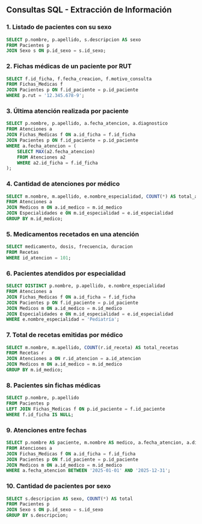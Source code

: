 ## Consultas SQL - Extracción de Información

### 1. Listado de pacientes con su sexo

```sql
SELECT p.nombre, p.apellido, s.descripcion AS sexo
FROM Pacientes p
JOIN Sexo s ON p.id_sexo = s.id_sexo;
```

### 2. Fichas médicas de un paciente por RUT

```sql
SELECT f.id_ficha, f.fecha_creacion, f.motivo_consulta
FROM Fichas_Medicas f
JOIN Pacientes p ON f.id_paciente = p.id_paciente
WHERE p.rut = '12.345.678-9';
```

### 3. Última atención realizada por paciente

```sql
SELECT p.nombre, p.apellido, a.fecha_atencion, a.diagnostico
FROM Atenciones a
JOIN Fichas_Medicas f ON a.id_ficha = f.id_ficha
JOIN Pacientes p ON f.id_paciente = p.id_paciente
WHERE a.fecha_atencion = (
    SELECT MAX(a2.fecha_atencion)
    FROM Atenciones a2
    WHERE a2.id_ficha = f.id_ficha
);
```

### 4. Cantidad de atenciones por médico

```sql
SELECT m.nombre, m.apellido, e.nombre_especialidad, COUNT(*) AS total_atenciones
FROM Atenciones a
JOIN Medicos m ON a.id_medico = m.id_medico
JOIN Especialidades e ON m.id_especialidad = e.id_especialidad
GROUP BY m.id_medico;
```

### 5. Medicamentos recetados en una atención

```sql
SELECT medicamento, dosis, frecuencia, duracion
FROM Recetas
WHERE id_atencion = 101;
```

### 6. Pacientes atendidos por especialidad

```sql
SELECT DISTINCT p.nombre, p.apellido, e.nombre_especialidad
FROM Atenciones a
JOIN Fichas_Medicas f ON a.id_ficha = f.id_ficha
JOIN Pacientes p ON f.id_paciente = p.id_paciente
JOIN Medicos m ON a.id_medico = m.id_medico
JOIN Especialidades e ON m.id_especialidad = e.id_especialidad
WHERE e.nombre_especialidad = 'Pediatría';
```

### 7. Total de recetas emitidas por médico

```sql
SELECT m.nombre, m.apellido, COUNT(r.id_receta) AS total_recetas
FROM Recetas r
JOIN Atenciones a ON r.id_atencion = a.id_atencion
JOIN Medicos m ON a.id_medico = m.id_medico
GROUP BY m.id_medico;
```

### 8. Pacientes sin fichas médicas

```sql
SELECT p.nombre, p.apellido
FROM Pacientes p
LEFT JOIN Fichas_Medicas f ON p.id_paciente = f.id_paciente
WHERE f.id_ficha IS NULL;
```

### 9. Atenciones entre fechas

```sql
SELECT p.nombre AS paciente, m.nombre AS medico, a.fecha_atencion, a.diagnostico
FROM Atenciones a
JOIN Fichas_Medicas f ON a.id_ficha = f.id_ficha
JOIN Pacientes p ON f.id_paciente = p.id_paciente
JOIN Medicos m ON a.id_medico = m.id_medico
WHERE a.fecha_atencion BETWEEN '2025-01-01' AND '2025-12-31';
```

### 10. Cantidad de pacientes por sexo

```sql
SELECT s.descripcion AS sexo, COUNT(*) AS total
FROM Pacientes p
JOIN Sexo s ON p.id_sexo = s.id_sexo
GROUP BY s.descripcion;
```